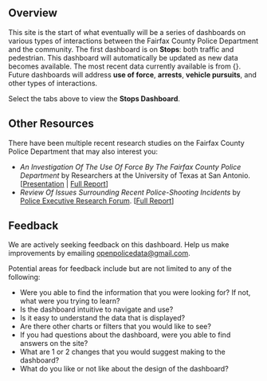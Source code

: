## Overview
This site is the start of what eventually will be a series of dashboards on various types of interactions between the Fairfax County Police Department and the community. The first dashboard is on **Stops**: both traffic and pedestrian. This dashboard will automatically be updated as new data becomes available. The most recent data currently available is from {}. Future dashboards will address **use of force**, **arrests**, **vehicle pursuits**, and other types of interactions.

Select the tabs above to view the **Stops Dashboard**.

## Other Resources
There have been multiple recent research studies on the Fairfax County Police Department that may also interest you:
- *An Investigation Of The Use Of Force By The Fairfax County Police Department* by Researchers at the University of Texas at San Antonio. [[Presentation](https://www.fairfaxcounty.gov/boardofsupervisors/sites/boardofsupervisors/files/Assets/meeting-materials/2021/June29-public-safety-Police-Department-Use-of-Force-Presentation.pdf) | [Full Report](https://www.fairfaxcounty.gov/boardofsupervisors/sites/boardofsupervisors/files/assets/meeting-materials/2021/june29-public-safety-use-of-force-research-project-report-utsa.pdf)]
- *Review Of Issues Surrounding Recent Police-Shooting Incidents* by [Police Executive Research Forum](https://www.policeforum.org/). [[Full Report](https://www.fairfaxcounty.gov/police/sites/police/files/assets/images/chief/reports/perf%20fcpd%20final.pdf)]

## Feedback
We are actively seeking feedback on this dashboard. Help us make improvements by emailing openpolicedata@gmail.com. 

Potential areas for feedback include but are not limited to any of the following:
- Were you able to find the information that you were looking for? If not, what were you trying to learn?
- Is the dashboard intuitive to navigate and use?
- Is it easy to understand the data that is displayed?
- Are there other charts or filters that you would like to see?
- If you had questions about the dashboard, were you able to find answers on the site?
- What are 1 or 2 changes that you would suggest making to the dashboard?
- What do you like or not like about the design of the dashboard?